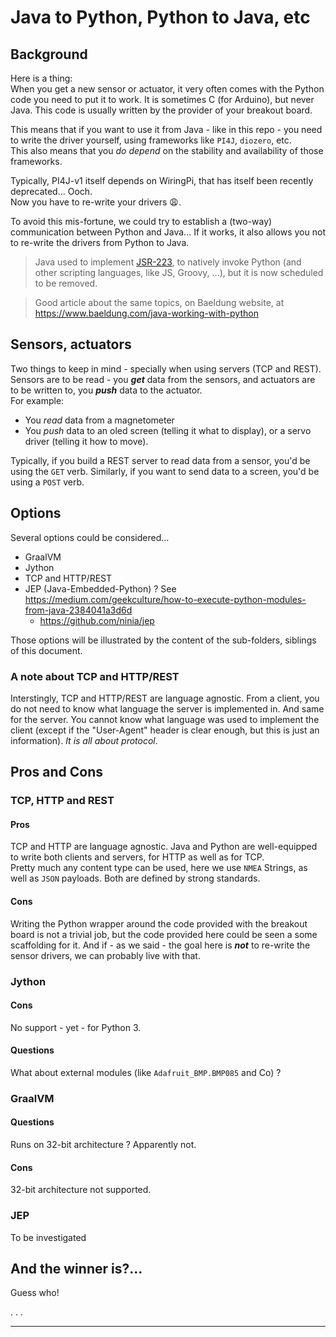 # Java to Python, Python to Java, etc

## Background
Here is a thing:  
When you get a new sensor or actuator, it very often comes with the Python code you need
to put it to work. It is sometimes C (for Arduino), but never Java. This code is usually written by the
provider of your breakout board.

This means that if you want to use it from Java - like in this repo - you need to write the driver yourself, using
frameworks like `PI4J`, `diozero`, etc.  
This also means that you _do depend_ on the stability and availability of those frameworks.

Typically, PI4J-v1 itself depends on WiringPi, that has itself been recently deprecated... Ooch.    
Now you have to re-write your drivers 😩.

To avoid this mis-fortune, we could try to establish a (two-way) communication
between Python and Java... If it works, it also allows you not to re-write the drivers from Python to Java.

> Java used to implement [JSR-223](https://www.jcp.org/en/jsr/detail?id=223), to natively invoke Python (and other scripting languages, like JS, Groovy, ...),
> but it is now scheduled to be removed.  

> Good article about the same topics, on Baeldung website, at <https://www.baeldung.com/java-working-with-python>

## Sensors, actuators
Two things to keep in mind - specially when using servers (TCP and REST). Sensors are to be read - you **_get_** data from the sensors,
and actuators are to be written to, you _**push**_ data to the actuator.  
For example:
- You _read_ data from a magnetometer
- You _push_ data to an oled screen (telling it what to display), or a servo driver (telling it how to move).

Typically, if you build a REST server to read data from a sensor, you'd be using the `GET` verb.
Similarly, if you want to send data to a screen, you'd be using a `POST` verb.

## Options
Several options could be considered...
- GraalVM
- Jython
- TCP and HTTP/REST
- JEP (Java-Embedded-Python) ? See <https://medium.com/geekculture/how-to-execute-python-modules-from-java-2384041a3d6d>
  - <https://github.com/ninia/jep>


Those options will be illustrated by the content of the sub-folders, siblings of this document.

### A note about TCP and HTTP/REST
Interstingly, TCP and HTTP/REST are language agnostic. From a client, you do not need to know what language the server is implemented in.
And same for the server. You cannot know what language was used to implement the client (except if the "User-Agent" header is clear enough, but this is just an information).
_It is all about protocol_.

## Pros and Cons

### TCP, HTTP and REST
#### Pros
TCP and HTTP are language agnostic. Java and Python are well-equipped to write both clients and servers, 
for HTTP as well as for TCP.  
Pretty much any content type can be used, here we use `NMEA` Strings, as well as `JSON` payloads. Both are defined by strong standards.

#### Cons
Writing the Python wrapper around the code provided with the breakout board is not a trivial job,
but the code provided here could be seen a some scaffolding for it. And if - as we said -
the goal here is _**not**_ to re-write the sensor drivers, we can probably live with that.

### Jython
#### Cons
No support - yet - for Python 3.

#### Questions
What about external modules (like `Adafruit_BMP.BMP085` and Co) ?

### GraalVM
#### Questions
Runs on 32-bit architecture ? Apparently not.

#### Cons
32-bit architecture not supported.

### JEP
To be investigated

## And the winner is?...
Guess who!

. . .

---
